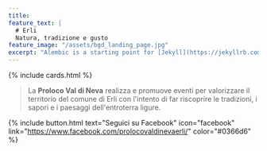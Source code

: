 ```yaml
---
title: 
feature_text: |
  # Erli
  Natura, tradizione e gusto
feature_image: "/assets/bgd_landing_page.jpg"
excerpt: "Alembic is a starting point for [Jekyll](https://jekyllrb.com/) projects. Rather than starting from scratch, this boilerplate is designed to get the ball rolling immediately. Install it, configure it, tweak it, push it."
---
```

{% include cards.html %}
> La **Proloco Val di Neva** realizza e promuove eventi per valorizzare il territorio del comune di Erli con l'intento di far riscoprire le tradizioni, i sapori e i paesaggi dell'entroterra ligure. 

{% include button.html text="Seguici su Facebook" icon="facebook" link="https://www.facebook.com/prolocovaldinevaerli/" color="#0366d6" %}